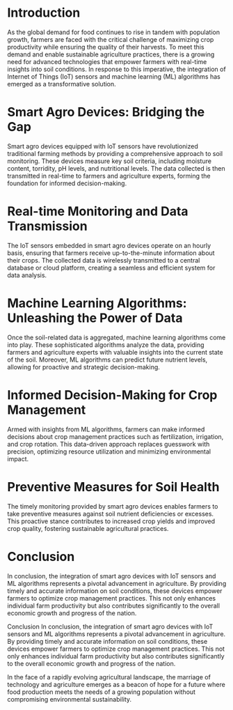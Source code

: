 # Introduction
As the global demand for food continues to rise in tandem with population growth, farmers are faced with the critical challenge of maximizing crop productivity while ensuring the quality of their harvests. To meet this demand and enable sustainable agriculture practices, there is a growing need for advanced technologies that empower farmers with real-time insights into soil conditions. In response to this imperative, the integration of Internet of Things (IoT) sensors and machine learning (ML) algorithms has emerged as a transformative solution.

# Smart Agro Devices: Bridging the Gap
Smart agro devices equipped with IoT sensors have revolutionized traditional farming methods by providing a comprehensive approach to soil monitoring. These devices measure key soil criteria, including moisture content, torridity, pH levels, and nutritional levels. The data collected is then transmitted in real-time to farmers and agriculture experts, forming the foundation for informed decision-making.

# Real-time Monitoring and Data Transmission
The IoT sensors embedded in smart agro devices operate on an hourly basis, ensuring that farmers receive up-to-the-minute information about their crops. The collected data is wirelessly transmitted to a central database or cloud platform, creating a seamless and efficient system for data analysis.

# Machine Learning Algorithms: Unleashing the Power of Data
Once the soil-related data is aggregated, machine learning algorithms come into play. These sophisticated algorithms analyze the data, providing farmers and agriculture experts with valuable insights into the current state of the soil. Moreover, ML algorithms can predict future nutrient levels, allowing for proactive and strategic decision-making.

# Informed Decision-Making for Crop Management
Armed with insights from ML algorithms, farmers can make informed decisions about crop management practices such as fertilization, irrigation, and crop rotation. This data-driven approach replaces guesswork with precision, optimizing resource utilization and minimizing environmental impact.

# Preventive Measures for Soil Health
The timely monitoring provided by smart agro devices enables farmers to take preventive measures against soil nutrient deficiencies or excesses. This proactive stance contributes to increased crop yields and improved crop quality, fostering sustainable agricultural practices.

# Conclusion
In conclusion, the integration of smart agro devices with IoT sensors and ML algorithms represents a pivotal advancement in agriculture. By providing timely and accurate information on soil conditions, these devices empower farmers to optimize crop management practices. This not only enhances individual farm productivity but also contributes significantly to the overall economic growth and progress of the nation.

Conclusion
In conclusion, the integration of smart agro devices with IoT sensors and ML algorithms represents a pivotal advancement in agriculture. By providing timely and accurate information on soil conditions, these devices empower farmers to optimize crop management practices. This not only enhances individual farm productivity but also contributes significantly to the overall economic growth and progress of the nation.

In the face of a rapidly evolving agricultural landscape, the marriage of technology and agriculture emerges as a beacon of hope for a future where food production meets the needs of a growing population without compromising environmental sustainability.
